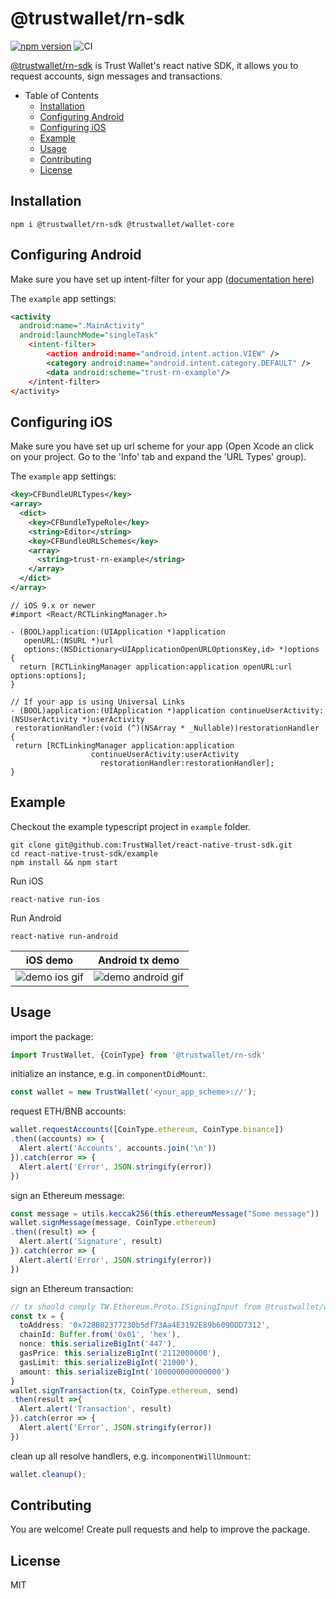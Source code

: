 # @trustwallet/rn-sdk

[![npm version](https://badge.fury.io/js/%40trustwallet%2Frn-sdk.svg)](https://badge.fury.io/js/%40trustwallet%2Frn-sdk)
![CI](https://github.com/trustwallet/react-native-trust-sdk/workflows/CI/badge.svg)

[@trustwallet/rn-sdk](https://www.npmjs.com/package/@trustwallet/rn-sdk) is Trust Wallet's react native SDK, it allows you to request accounts, sign messages and transactions.

- Table of Contents
  - [Installation](#installation)
  - [Configuring Android](#configuring-android)
  - [Configuring iOS](#configuring-ios)
  - [Example](#example)
  - [Usage](#usage)
  - [Contributing](#contributing)
  - [License](#license)

## Installation

```shell
npm i @trustwallet/rn-sdk @trustwallet/wallet-core
```

## Configuring Android

Make sure you have set up intent-filter for your app ([documentation here](https://developer.android.com/training/app-links/deep-linking#adding-filters))

The `example` app settings:

```xml
<activity
  android:name=".MainActivity"
  android:launchMode="singleTask"
    <intent-filter>
        <action android:name="android.intent.action.VIEW" />
        <category android:name="android.intent.category.DEFAULT" />
        <data android:scheme="trust-rn-example"/>
    </intent-filter>
</activity>
```

## Configuring iOS

Make sure you have set up url scheme for your app (Open Xcode an click on your project. Go to the 'Info' tab and expand the 'URL Types' group).

The `example` app settings:

```xml
<key>CFBundleURLTypes</key>
<array>
  <dict>
    <key>CFBundleTypeRole</key>
    <string>Editor</string>
    <key>CFBundleURLSchemes</key>
    <array>
      <string>trust-rn-example</string>
    </array>
  </dict>
</array>
```

```objc
// iOS 9.x or newer
#import <React/RCTLinkingManager.h>

- (BOOL)application:(UIApplication *)application
   openURL:(NSURL *)url
   options:(NSDictionary<UIApplicationOpenURLOptionsKey,id> *)options
{
  return [RCTLinkingManager application:application openURL:url options:options];
}

// If your app is using Universal Links
- (BOOL)application:(UIApplication *)application continueUserActivity:(NSUserActivity *)userActivity
 restorationHandler:(void (^)(NSArray * _Nullable))restorationHandler
{
 return [RCTLinkingManager application:application
                  continueUserActivity:userActivity
                    restorationHandler:restorationHandler];
}
```

## Example

Checkout the example typescript project in `example` folder.

```shell
git clone git@github.com:TrustWallet/react-native-trust-sdk.git
cd react-native-trust-sdk/example
npm install && npm start
```

Run iOS
```shell
react-native run-ios
```
Run Android
```shell
react-native run-android
```

iOS demo|Android tx demo
-|-
![demo ios gif](https://user-images.githubusercontent.com/360470/86009121-669bf880-ba4c-11ea-8bb7-3c2d8a139a68.gif)|![demo android gif](docs/android_tx.gif)

## Usage

import the package:

```typescript
import TrustWallet, {CoinType} from '@trustwallet/rn-sdk'
```

initialize an instance, e.g. in `componentDidMount`:

```typescript
const wallet = new TrustWallet('<your_app_scheme>://');
```

request ETH/BNB accounts:

```typescript
wallet.requestAccounts([CoinType.ethereum, CoinType.binance])
.then((accounts) => {
  Alert.alert('Accounts', accounts.join('\n'))
}).catch(error => {
  Alert.alert('Error', JSON.stringify(error))
})
```

sign an Ethereum message:

```typescript
const message = utils.keccak256(this.ethereumMessage("Some message"))
wallet.signMessage(message, CoinType.ethereum)
.then((result) => {
  Alert.alert('Signature', result)
}).catch(error => {
  Alert.alert('Error', JSON.stringify(error))
})
```

sign an Ethereum transaction:

```typescript
// tx should comply TW.Ethereum.Proto.ISigningInput from @trustwallet/wallet-core
const tx = {
  toAddress: '0x728B02377230b5df73Aa4E3192E89b6090DD7312',
  chainId: Buffer.from('0x01', 'hex'),
  nonce: this.serializeBigInt('447'),
  gasPrice: this.serializeBigInt('2112000000'),
  gasLimit: this.serializeBigInt('21000'),
  amount: this.serializeBigInt('100000000000000')
}
wallet.signTransaction(tx, CoinType.ethereum, send)
.then(result =>{
  Alert.alert('Transaction', result)
}).catch(error => {
  Alert.alert('Error', JSON.stringify(error))
})
```

clean up all resolve handlers, e.g. in`componentWillUnmount`:

```typescript
wallet.cleanup();
```

## Contributing

You are welcome! Create pull requests and help to improve the package.

## License

MIT
